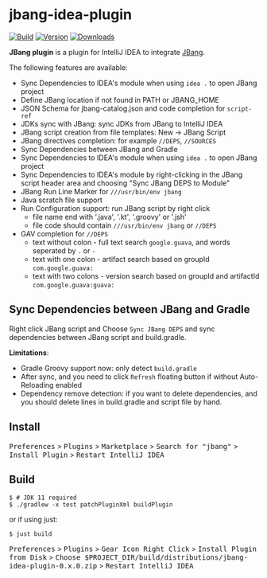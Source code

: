 jbang-idea-plugin
======================
[![Build](https://github.com/maxandersen/jbang-idea/actions/workflows/build.yml/badge.svg)](https://github.com/maxandersen/jbang-idea/actions/workflows/build.yml)
[![Version](https://img.shields.io/jetbrains/plugin/v/18257.svg)](https://plugins.jetbrains.com/plugin/18257)
[![Downloads](https://img.shields.io/jetbrains/plugin/d/18257.svg)](https://plugins.jetbrains.com/plugin/18257)

<!-- Plugin description -->
**JBang plugin** is a plugin for IntelliJ IDEA to integrate [JBang](https://www.jbang.dev/).

The following features are available:

* Sync Dependencies to IDEA's module when using `idea .` to open JBang project 
* Define JBang location if not found in PATH or JBANG_HOME
* JSON Schema for jbang-catalog.json and code completion for `script-ref`
* JDKs sync with JBang: sync JDKs from JBang to IntelliJ IDEA
* JBang script creation from file templates: New -> JBang Script
* JBang directives completion:  for example `//DEPS`, `//SOURCES`
* Sync Dependencies between JBang and Gradle
* Sync Dependencies to IDEA's module when using `idea .` to open JBang project
* Sync Dependencies to IDEA's module by right-clicking in the JBang script header area and choosing "Sync JBang DEPS to Module"
* JBang Run Line Marker for `///usr/bin/env jbang`
* Java scratch file support
* Run Configuration support: run JBang script by right click
    * file name end with '.java', '.kt', '.groovy' or '.jsh'
    * file code should contain `///usr/bin/env jbang` or `//DEPS`
* GAV completion for `//DEPS `
    * text without colon - full text search `google.guava`, and words seperated by `.` or `-`
    * text with one colon - artifact search based on groupId `com.google.guava:`
    * text with two colons - version search based on groupId and artifactId `com.google.guava:guava:`

<!-- Plugin description end -->

## Sync Dependencies between JBang and Gradle

Right click JBang script and Choose `Sync JBang DEPS` and sync dependencies between JBang script and build.gradle.

**Limitations**:

* Gradle Groovy support now: only detect `build.gradle`
* After sync, and you need to click `Refresh` floating button if without Auto-Reloading enabled 
* Dependency remove detection: if you want to delete dependencies, and you should delete lines in build.gradle and script file by hand. 

## Install

<kbd>Preferences</kbd> > <kbd>Plugins</kbd> > <kbd>Marketplace</kbd> > <kbd>Search for "jbang"</kbd> > <kbd>Install Plugin</kbd>  > <kbd>Restart IntelliJ IDEA</kbd>

## Build

```
$ # JDK 11 required
$ ./gradlew -x test patchPluginXml buildPlugin
```

or if using just:

```
$ just build
```

<kbd>Preferences</kbd> > <kbd>Plugins</kbd> >  <kbd>Gear Icon Right Click</kbd> > <kbd>Install Plugin from Disk</kbd> > <kbd>Choose
$PROJECT_DIR/build/distributions/jbang-idea-plugin-0.x.0.zip</kbd>  > <kbd>Restart IntelliJ IDEA</kbd>
